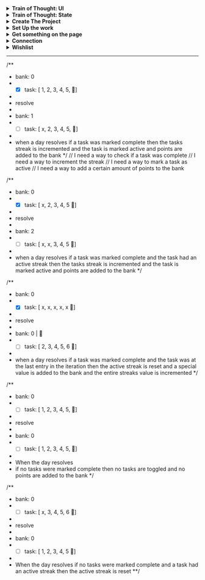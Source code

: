 
<details>
	<summary>
		<strong>Train of Thought: UI</strong>
	</summary>

> ok so that last "Train of Thought" probably went on for long enoug, so this is where the new one starts.
> Once again I am going to try and stay away from all of that good foundational scaffolding that I'm working on in bulletproof
> in exchange for speed of getting things done here
> I can feel my motivation waning a bit so I really need to be good about laying out small chunks and reminding myself
> how much faster this will make my mornings, and just think once streaks are done I can start with regular tasking and automating the backlog

- [x] create Task Feature
- [x] move task store to feature
- [x] create component for Task
- [x] port over component for streak [sandbox](https://codesandbox.io/s/epic-lalande-87qkj?file=/src/App.js)
- [x] set my defaults for layout
- [x] use [Custom CSS Reset](https://www.joshwcomeau.com/css/custom-css-reset/)
- [x] add the React Error Overlay
- [x] wire up toggle tasks
- [x] wire up resolve day
- [ ] why does resolve day break?
- [ ] persist state
- [ ] how to do persistence with state migration
- [ ] wire up firebase/supabase to persistence
</details>


<details>
	<summary>
		<strong>Train of Thought: State</strong>
	</summary>

> I am trying to build to `resolveDay` and to that end the next piece that I think I need is `Bank`
> So I am working on that. **BUT** I still don't have a way to solve the global state issue, so I am not creating a `bankSlice`
> Rather I am defining the object that would be used in `createSlice` that way if I chose I can work it into a `globalSlice` with the other pieces.

- [x] how do i define selectors
- [x] define a selector that produces the point value of a pizza and amount of pizza
- [x] should I use selectors in my unit tests?
- [x] bank unit tests
- [x] create redux slice sandbox for experiments [redux/toolkit sandbox](https://codesandbox.io/s/beautiful-merkle-tw0lo?file=/src/store.js)
- [x] https://redux.js.org/understanding/history-and-design/middleware#the-final-approach
- [x] https://redux-toolkit.js.org/api/getDefaultMiddleware
- [x] can I tell when state has or will change in the middleware?
- [x] how does the default middleware work?
- [x] what if I only return the updated action
- [x] sketch out `resolveDay` as a middleware that will serve as the director reading state, and dictating to each reducer what it will need to do
- [x] create tests based on the scenarios assuming a full redux store
- [x] create store based on the `sandbox`
- [x] create selectors for resolve day
- [x] #resolveDaySelectors get value of completed tasks for the bank
- [x] #resolveDaySelectors create action detailer
- [x] test `resolveDay` with the bank and `getDaysPoints`
- [x] load `initialState` for tests
- [x] create _actual_ initialState
</details>

<details>
	<summary>
		<strong>Create The Project</strong>
	</summary>

> I don't really want to get too bogged down in the infrastructure, like I would with Bulletproof, this is really to get the thing off the ground. because nothing is more valuable than just using the damn thing. So this is, "just enough to use it" which includes:

- [x] create repo
- [ ] pick cloud place to work for now
- [x] use `vite` to create a project
- [x] add `readme.md`
- [ ] add `.gitignore`
- [x] add redux toolkit requirements
- [x] add Cypress for unit testing
- [x] add the fun script to update deps if PRs Pass
- [ ] https://docs.cypress.io/guides/continuous-integration/github-actions?utm_source=Test+Runner&utm_medium=CI+Prompt+1&utm_campaign=GitHub&utm_content=Automatic
- [ ] add .eslint
- [ ] configure prettier-eslint
</details>

<details>
	<summary>
		<strong>Set Up the work</strong>
	</summary>

> This is going to be real TDD. which means I don't write code until there is absolutely no other option. That starts with the "definitions" changes I created in [[problem statement]]. For each entry I will:
- [ ] name the situation
- [ ] define the necessary types
- [ ] give a 1 line description that includes, in, out, why and possible variations.
- [ ] create unit test to exercise the situation.
- [ ] all tests will fail
</details>

<details>
	<summary>
		<strong>Get something on the page</strong>
	</summary>

> Using the unit tests as my strict guide I will start making them pass

- [ ] set up example with [createEntityAdapter](https://redux-toolkit.js.org/api/createEntityAdapter)
- [ ] add redux dev tools
- [ ] can I use the redux dev tools as my UI?
- [ ] send "api" to the console
- [ ] subscribe to state change with `console.log`
- [ ] pass initial state
- [ ] pass toggle
- [ ] ...
</details>

<details>
	<summary>
		<strong>Connection</strong>
	</summary>

> Once I have had the satisfaction of getting work done, it's time to make it matter.
> I am going to use supabase as my data store so that I can access it anywhere

- [ ] read the docs
- [ ] update my unit tests to mock supabase (if necessary)
- [ ] persist changes to supabase
- [ ] read state from supabase on start
- [ ] update from supabase when there's a change
</details>

<details>
	<summary>
		<strong>Wishlist</strong>
	</summary>

> This is going to be everything that I would like to do
- [ ] ...

</details>

---
/**
* bank: 0
* - [x] task: [ 1, 2, 3, 4, 5, 🍕]
*
* resolve
*
* bank: 1
* - [ ] task: [ x, 2, 3, 4, 5, 🍕]
*
* when a day resolves
  if a task was marked complete
  then the tasks streak is incremented
  and the task is marked active
  and points are added to the bank
  */
  // I need a way to check if a task was complete
  // I need a way to increment the streak
  // I need a way to mark a task as active
  // I need a way to add a certain amount of points to the bank

/**
* bank: 0
* - [x] task: [ x, 2, 3, 4, 5 🍕]
*
* resolve
*
* bank: 2
* - [ ] task: [ x, x, 3, 4, 5 🍕]
*
* when a day resolves
  if a task was marked complete
  and the task had an active streak
  then the tasks streak is incremented
  and the task is marked active
  and points are added to the bank
  */

/**
* bank: 0
* - [x] task: [ x, x, x, x, x 🍕]
*
* resolve
*
* bank: 0 | 🍕
* - [ ] task: [ 2, 3, 4, 5, 6 🍕]
*
* when a day resolves
  if a task was marked complete
  and the task was at the last entry in the iteration
  then the active streak is reset
  and a special value is added to the bank
  and the entire streaks value is incremented
  */

/**
* bank: 0
* - [ ] task: [ 1, 2, 3, 4, 5, 🍕]
*
* resolve
*
* bank: 0
* - [ ] task: [ 1, 2, 3, 4, 5, 🍕]
*
* When the day resolves
* 	if no tasks were marked complete
	 then no tasks are toggled
	 and no points are added to the bank
	 */

/**
* bank: 0
* - [ ] task: [ x, 3, 4, 5, 6 🍕]
*
* resolve
*
* bank: 0
* - [ ] task: [ 1, 2, 3, 4, 5 🍕]
*
* When the day resolves
  if no tasks were marked complete
  and a task had an active streak
  then the active streak is reset
  **/
